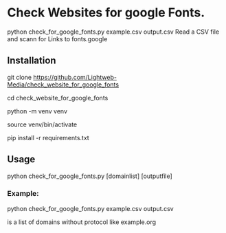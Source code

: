 # Check Websites for google Fonts.
python check_for_google_fonts.py example.csv output.csv
Read a CSV file and scann for Links to fonts.google

## Installation

git clone https://github.com/Lightweb-Media/check_website_for_google_fonts

cd check_website_for_google_fonts

python -m venv venv

source venv/bin/activate

pip install -r requirements.txt

## Usage
python check_for_google_fonts.py [domainlist] [outputfile]
### Example:
python check_for_google_fonts.py example.csv output.csv 

<domainlist> is a list of domains without protocol like example.org 
